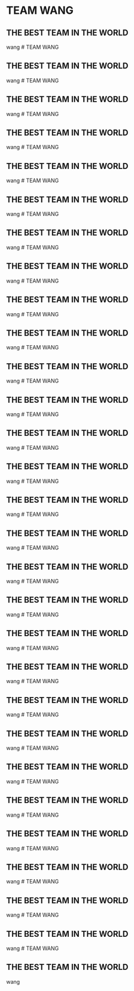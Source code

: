 # TEAM WANG

## THE BEST TEAM IN THE WORLD

wang # TEAM WANG

## THE BEST TEAM IN THE WORLD

wang # TEAM WANG

## THE BEST TEAM IN THE WORLD

wang # TEAM WANG

## THE BEST TEAM IN THE WORLD

wang # TEAM WANG

## THE BEST TEAM IN THE WORLD

wang # TEAM WANG

## THE BEST TEAM IN THE WORLD

wang # TEAM WANG

## THE BEST TEAM IN THE WORLD

wang # TEAM WANG

## THE BEST TEAM IN THE WORLD

wang # TEAM WANG

## THE BEST TEAM IN THE WORLD

wang # TEAM WANG

## THE BEST TEAM IN THE WORLD

wang # TEAM WANG

## THE BEST TEAM IN THE WORLD

wang # TEAM WANG

## THE BEST TEAM IN THE WORLD

wang # TEAM WANG

## THE BEST TEAM IN THE WORLD

wang # TEAM WANG

## THE BEST TEAM IN THE WORLD

wang # TEAM WANG

## THE BEST TEAM IN THE WORLD

wang # TEAM WANG

## THE BEST TEAM IN THE WORLD

wang # TEAM WANG

## THE BEST TEAM IN THE WORLD

wang # TEAM WANG

## THE BEST TEAM IN THE WORLD

wang # TEAM WANG

## THE BEST TEAM IN THE WORLD

wang # TEAM WANG

## THE BEST TEAM IN THE WORLD

wang # TEAM WANG

## THE BEST TEAM IN THE WORLD

wang # TEAM WANG

## THE BEST TEAM IN THE WORLD

wang # TEAM WANG

## THE BEST TEAM IN THE WORLD

wang # TEAM WANG

## THE BEST TEAM IN THE WORLD

wang # TEAM WANG

## THE BEST TEAM IN THE WORLD

wang # TEAM WANG

## THE BEST TEAM IN THE WORLD

wang # TEAM WANG

## THE BEST TEAM IN THE WORLD

wang # TEAM WANG

## THE BEST TEAM IN THE WORLD

wang # TEAM WANG

## THE BEST TEAM IN THE WORLD

wang 
